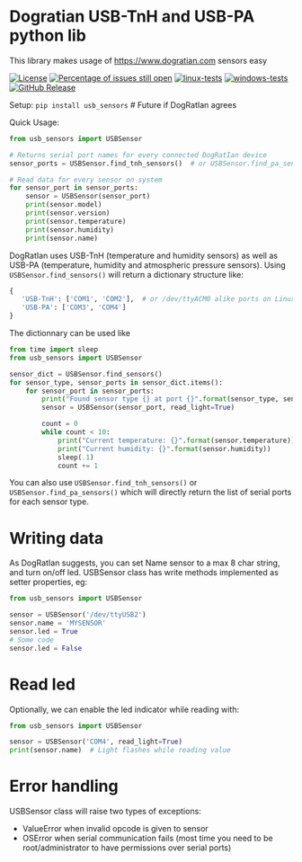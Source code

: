 # Dogratian USB-TnH and USB-PA python lib

This library makes usage of https://www.dogratian.com sensors easy

[![License](https://img.shields.io/badge/License-BSD%203--Clause-blue.svg)](https://opensource.org/licenses/BSD-3-Clause)
[![Percentage of issues still open](http://isitmaintained.com/badge/open/netinvent/usb_sensors.svg)](http://isitmaintained.com/project/netinvent/usb_sensors "Percentage of issues still open")
[![linux-tests](https://github.com/netinvent/usb_sensors/actions/workflows/linux.yaml/badge.svg)](https://github.com/netinvent/usb_sensors/actions/workflows/linux.yaml)
[![windows-tests](https://github.com/netinvent/usb_sensors/actions/workflows/windows.yaml/badge.svg)](https://github.com/netinvent/usb_sensors/actions/workflows/windows.yaml)
[![GitHub Release](https://img.shields.io/github/release/netinvent/usb_sensors.svg?label=Latest)](https://github.com/netinvent/usb_sensors/releases/latest)

Setup:
`pip install usb_sensors`  # Future if DogRatIan agrees 

Quick Usage:
```python
from usb_sensors import USBSensor

# Returns serial port names for every connected DogRatIan device
sensor_ports = USBSensor.find_tnh_sensors()  # or USBSensor.find_pa_sensors()

# Read data for every sensor on system
for sensor_port in sensor_ports:
    sensor = USBSensor(sensor_port)
    print(sensor.model)
    print(sensor.version)
    print(sensor.temperature)
    print(sensor.humidity)
    print(sensor.name)
```

DogRatIan uses USB-TnH (temperature and humidity sensors) as well as USB-PA (temperature, humidity and atmospheric pressure sensors).
Using `USBSensor.find_sensors()` will return a dictionary structure like:
```python
{ 
   'USB-TnH': ['COM1', 'COM2'],  # or /dev/ttyACM0 alike ports on Linux
   'USB-PA': ['COM3', 'COM4']
} 
```

The dictionnary can be used like
```python
from time import sleep
from usb_sensors import USBSensor

sensor_dict = USBSensor.find_sensors()
for sensor_type, sensor_ports in sensor_dict.items():
    for sensor_port in sensor_ports:
        print("Found sensor type {} at port {}".format(sensor_type, sensor_port))
        sensor = USBSensor(sensor_port, read_light=True)

        count = 0
        while count < 10:
            print("Current temperature: {}".format(sensor.temperature))
            print("Current humidity: {}".format(sensor.humidity))
            sleep(.1)
            count += 1

```
You can also use `USBSensor.find_tnh_sensors()` or `USBSensor.find_pa_sensors()` which will directly return the list of serial ports for each sensor type.

# Writing data

As DogRatIan suggests, you can set Name sensor to a max 8 char string, and turn on/off led.
USBSensor class has write methods implemented as setter properties, eg:

```python
from usb_sensors import USBSensor

sensor = USBSensor('/dev/ttyUSB2')
sensor.name = 'MYSENSOR'
sensor.led = True
# Some code
sensor.led = False
```

# Read led
Optionally, we can enable the led indicator while reading with:
```python
from usb_sensors import USBSensor

sensor = USBSensor('COM4', read_light=True)
print(sensor.name)  # Light flashes while reading value
```

# Error handling

USBSensor class will raise two types of exceptions:
- ValueError when invalid opcode is given to sensor
- OSError when serial communication fails (most time you need to be root/administrator to have permissions over serial ports)